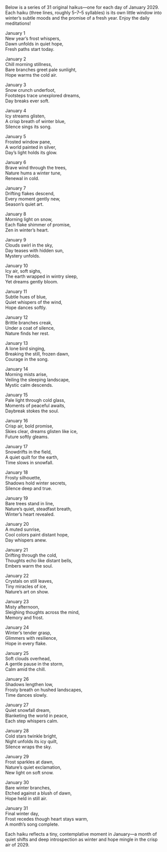 Below is a series of 31 original haikus—one for each day of January 2029. Each haiku (three lines, roughly 5–7–5 syllables) is its own little window into winter’s subtle moods and the promise of a fresh year. Enjoy the daily meditations!

January 1  
New year’s frost whispers,  
Dawn unfolds in quiet hope,  
Fresh paths start today.

January 2  
Chill morning stillness,  
Bare branches greet pale sunlight,  
Hope warms the cold air.

January 3  
Snow crunch underfoot,  
Footsteps trace unexplored dreams,  
Day breaks ever soft.

January 4  
Icy streams glisten,  
A crisp breath of winter blue,  
Silence sings its song.

January 5  
Frosted window pane,  
A world painted in silver,  
Day’s light holds its glow.

January 6  
Brave wind through the trees,  
Nature hums a winter tune,  
Renewal in cold.

January 7  
Drifting flakes descend,  
Every moment gently new,  
Season’s quiet art.

January 8  
Morning light on snow,  
Each flake shimmer of promise,  
Zen in winter’s heart.

January 9  
Clouds swirl in the sky,  
Day teases with hidden sun,  
Mystery unfolds.

January 10  
Icy air, soft sighs,  
The earth wrapped in wintry sleep,  
Yet dreams gently bloom.

January 11  
Subtle hues of blue,  
Quiet whispers of the wind,  
Hope dances softly.

January 12  
Brittle branches creak,  
Under a coat of silence,  
Nature finds her rest.

January 13  
A lone bird singing,  
Breaking the still, frozen dawn,  
Courage in the song.

January 14  
Morning mists arise,  
Veiling the sleeping landscape,  
Mystic calm descends.

January 15  
Pale light through cold glass,  
Moments of peaceful awaits,  
Daybreak stokes the soul.

January 16  
Crisp air, bold promise,  
Skies clear, dreams glisten like ice,  
Future softly gleams.

January 17  
Snowdrifts in the field,  
A quiet quilt for the earth,  
Time slows in snowfall.

January 18  
Frosty silhouette,  
Shadows hold winter secrets,  
Silence deep and true.

January 19  
Bare trees stand in line,  
Nature’s quiet, steadfast breath,  
Winter’s heart revealed.

January 20  
A muted sunrise,  
Cool colors paint distant hope,  
Day whispers anew.

January 21  
Drifting through the cold,  
Thoughts echo like distant bells,  
Embers warm the soul.

January 22  
Crystals on still leaves,  
Tiny miracles of ice,  
Nature’s art on show.

January 23  
Misty afternoon,  
Sleighing thoughts across the mind,  
Memory and frost.

January 24  
Winter’s tender grasp,  
Glimmers with resilience,  
Hope in every flake.

January 25  
Soft clouds overhead,  
A gentle pause in the storm,  
Calm amid the chill.

January 26  
Shadows lengthen low,  
Frosty breath on hushed landscapes,  
Time dances slowly.

January 27  
Quiet snowfall dream,  
Blanketing the world in peace,  
Each step whispers calm.

January 28  
Cold stars twinkle bright,  
Night unfolds its icy quilt,  
Silence wraps the sky.

January 29  
Frost sparkles at dawn,  
Nature’s quiet exclamation,  
New light on soft snow.

January 30  
Bare winter branches,  
Etched against a blush of dawn,  
Hope held in still air.

January 31  
Final winter day,  
Frost recedes though heart stays warm,  
A month’s song complete.

Each haiku reflects a tiny, contemplative moment in January—a month of quiet shifts and deep introspection as winter and hope mingle in the crisp air of 2029.
